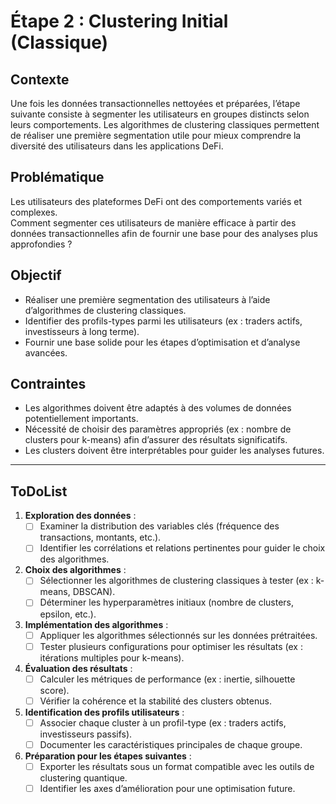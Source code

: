 # Étape 2 : Clustering Initial (Classique)

## Contexte
Une fois les données transactionnelles nettoyées et préparées, l’étape suivante consiste à segmenter les utilisateurs en groupes distincts selon leurs comportements. Les algorithmes de clustering classiques permettent de réaliser une première segmentation utile pour mieux comprendre la diversité des utilisateurs dans les applications DeFi.

## Problématique
Les utilisateurs des plateformes DeFi ont des comportements variés et complexes.  
Comment segmenter ces utilisateurs de manière efficace à partir des données transactionnelles afin de fournir une base pour des analyses plus approfondies ?

## Objectif
- Réaliser une première segmentation des utilisateurs à l’aide d’algorithmes de clustering classiques.
- Identifier des profils-types parmi les utilisateurs (ex : traders actifs, investisseurs à long terme).
- Fournir une base solide pour les étapes d’optimisation et d’analyse avancées.

## Contraintes
- Les algorithmes doivent être adaptés à des volumes de données potentiellement importants.
- Nécessité de choisir des paramètres appropriés (ex : nombre de clusters pour k-means) afin d’assurer des résultats significatifs.
- Les clusters doivent être interprétables pour guider les analyses futures.

---

## ToDoList
1. **Exploration des données** :
   - [ ] Examiner la distribution des variables clés (fréquence des transactions, montants, etc.).
   - [ ] Identifier les corrélations et relations pertinentes pour guider le choix des algorithmes.

2. **Choix des algorithmes** :
   - [ ] Sélectionner les algorithmes de clustering classiques à tester (ex : k-means, DBSCAN).
   - [ ] Déterminer les hyperparamètres initiaux (nombre de clusters, epsilon, etc.).

3. **Implémentation des algorithmes** :
   - [ ] Appliquer les algorithmes sélectionnés sur les données prétraitées.
   - [ ] Tester plusieurs configurations pour optimiser les résultats (ex : itérations multiples pour k-means).

4. **Évaluation des résultats** :
   - [ ] Calculer les métriques de performance (ex : inertie, silhouette score).
   - [ ] Vérifier la cohérence et la stabilité des clusters obtenus.

5. **Identification des profils utilisateurs** :
   - [ ] Associer chaque cluster à un profil-type (ex : traders actifs, investisseurs passifs).
   - [ ] Documenter les caractéristiques principales de chaque groupe.

6. **Préparation pour les étapes suivantes** :
   - [ ] Exporter les résultats sous un format compatible avec les outils de clustering quantique.
   - [ ] Identifier les axes d’amélioration pour une optimisation future.
